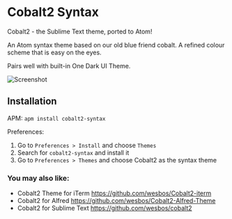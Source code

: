# Cobalt2 Syntax

Cobalt2 - the Sublime Text theme, ported to Atom!

An Atom syntax theme based on our old blue friend cobalt. A refined colour scheme that is easy on the eyes.

Pairs well with built-in One Dark UI Theme.

![Screenshot](https://github.com/wesbos/cobalt2-atom/raw/master/screenshot.png)

## Installation

APM: `apm install cobalt2-syntax`

Preferences:

1. Go to `Preferences > Install` and choose `Themes`
2. Search for `cobalt2-syntax` and install it
3. Go to `Preferences > Themes` and choose Cobalt2 as the syntax theme

### You may also like:

- Cobalt2 Theme for iTerm <https://github.com/wesbos/Cobalt2-iterm>
- Cobalt2 for Alfred <https://github.com/wesbos/Cobalt2-Alfred-Theme>
- Cobalt2 for Sublime Text <https://github.com/wesbos/cobalt2>
